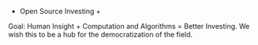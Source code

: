+ Open Source Investing +

Goal: Human Insight + Computation and Algorithms = Better Investing. We wish this to be a hub for the democratization of the field.
